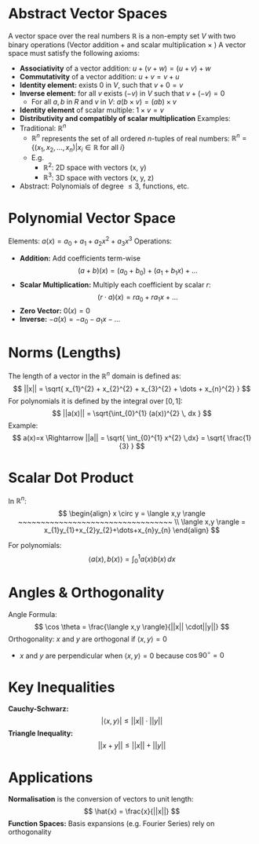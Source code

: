 # Abstract Vector Spaces
A vector space over the real numbers $\mathbb{R}$ is a non-empty set $V$ with two binary operations (Vector addition $+$ and scalar multiplication $\times$ ) 
A vector space must satisfy the following axioms:
- **Associativity** of a vector addition: $u+(v+w)=(u+v)+w$
- **Commutativity** of a vector addition: $u+v = v+u$
- **Identity element:** exists $0$ in $V$, such that $v+0=v$
- **Inverse element:** for all $v$ exists $(-v)$ in $V$ such that $v + (-v) = 0$
	- For all $a,b$ in $R$ and $v$ in $V$: $a(b\times v) = (ab)\times v$
- **Identity element** of scalar multiple: $1\times v=v$
- **Distributivity and compatibly of scalar multiplication**
Examples:
- Traditional: $\mathbb{R}^{n}$
	- $\mathbb{R}^{n}$ represents the set of all ordered $n$-tuples of real numbers: $\mathbb{R}^{n} = \{(x_{1},x_{2},\dots,x_{n}) | x_{i} \in \mathbb{R} \text{ for all } i\}$
	- E.g.
		- $\mathbb{R}^{2}$: 2D space with vectors (x, y)
		-  $\mathbb{R}^{3}$: 3D space with vectors (x, y, z)
- Abstract: Polynomials of degree $\leq 3$, functions, etc.

# Polynomial Vector Space
Elements: $a(x) = a_{0} + a_{1} + a_{2}x^{2} + a_{3}x^{3}$
Operations:
- **Addition:** Add coefficients term-wise
$$
(a+b)(x) = (a_{0}+b_{0})+(a_{1}+b_{1}x) + \dots
$$
- **Scalar Multiplication:** Multiply each coefficient by scalar $r$:
$$
(r \cdot a)(x) = ra_{0}+ra_{1}x + \dots
$$
- **Zero Vector:** $0(x)=0$
- **Inverse:** $-a(x) = -a_{0}-a_{1}x - \dots$
# Norms (Lengths)
The length of a vector in the $\mathbb{R}^{n}$ domain is defined as:
$$
||x|| = \sqrt{ x_{1}^{2} + x_{2}^{2} + x_{3}^{2} + \dots + x_{n}^{2} }
$$
For polynomials it is defined by the integral over $[0,1]$:
$$
||a(x)|| = \sqrt{\int_{0}^{1} (a(x))^{2} \, dx  }
$$
Example:
$$
a(x)=x \Rightarrow ||a|| = \sqrt{ \int_{0}^{1} x^{2} \,dx} = \sqrt{ \frac{1}{3} }
$$
# Scalar Dot Product
In $\mathbb{R}^{n}$:
$$
\begin{align}
x \circ y = \langle x,y \rangle ~~~~~~~~~~~~~~~~~~~~~~~~~~~~~~~~~~ \\
\langle x,y \rangle = x_{1}y_{1}+x_{2}y_{2}+\dots+x_{n}y_{n}
\end{align}
$$

For polynomials:
$$
\langle a(x),b(x) \rangle = \int_{0}^{1} a(x)b(x) \,dx
$$
# Angles & Orthogonality
Angle Formula:
$$
\cos \theta = \frac{\langle x,y \rangle}{||x|| \cdot||y||}
$$
Orthogonality:
$x$ and $y$ are orthogonal if $\langle x,y \rangle = 0$
- $x$ and $y$ are perpendicular when $\langle x,y \rangle = 0$ because $\cos 90^{\circ} = 0$

# Key Inequalities
**Cauchy-Schwarz:**
$$
|\langle x,y \rangle | \leq ||x|| \cdot ||y||
$$
**Triangle Inequality:**
$$
||x+y|| \leq ||x|| + ||y||
$$
# Applications
**Normalisation** is the conversion of vectors to unit length:
$$
\hat{x} = \frac{x}{||x||}
$$
**Function Spaces:** Basis expansions (e.g. Fourier Series) rely on orthogonality  